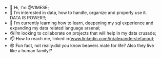 - 👋 Hi, I’m @VIMESE;
- 👀 I’m interested in data, how to handle, organize and properly use it. DATA IS POWER!!;
- 🤖 I’m currently learning how to learn, deepening my sql experience and expanding my data related language arsenal;
- 😘I’m looking to collaborate on projects that will help in my data crusade;
- 📫 How to reach me, linked in(www.linkedin.com/in/alexanderstefanou);
- 😎 Fun fact, not really:did you know beavers mate for life? Also they live like a human family!?

<!---
VIMESE/VIMESE is a ✨ special ✨ repository because its `README.md` (this file) appears on your GitHub profile.
You can click the Preview link to take a look at your changes.
--->
